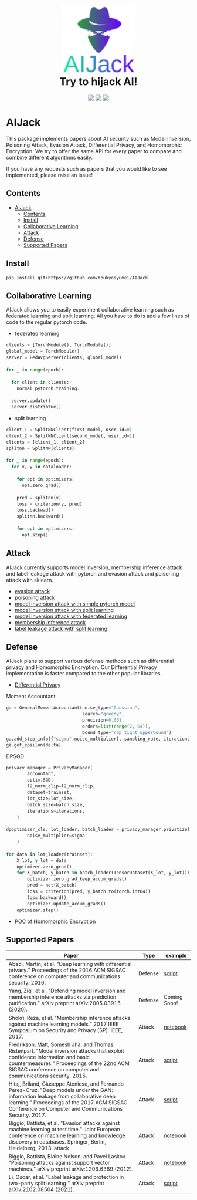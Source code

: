 <!--
  Title: AIJack
  Description: AIJack is a fantastic framework to demonstrate security risks of machine learning and deep learning, such as model inversion attack, poisoning attack, and membership inference attack.
  Author: Hideaki Takahashi
  -->

<h1 align="center">

  <br>
  <img src="logo/logo_small.png" alt="AIJack" width="200"></a>
  <br>
  Try to hijack AI!
  <br>

</h1>

<div align="center">
<img src="https://badgen.net/github/watchers/Koukyosyumei/AIjack">
<img src="https://badgen.net/github/stars/Koukyosyumei/AIjack?color=green">
<img src="https://badgen.net/github/forks/Koukyosyumei/AIjack">
</div>

# AIJack

This package implements papers about AI security such as Model Inversion, Poisoning Attack, Evasion Attack, Differential Privacy, and Homomorphic Encryption. We try to offer the same API for every paper to compare and combine different algorithms easily.

If you have any requests such as papers that you would like to see implemented, please raise an issue!

## Contents

- [AIJack](#aijack)
  - [Contents](#contents)
  - [Install](#install)
  - [Collaborative Learning](#collaborative-learning)
  - [Attack](#attack)
  - [Defense](#defense)
  - [Supported Papers](#supported-papers)

## Install

```
pip install git+https://github.com/Koukyosyumei/AIJack
```

## Collaborative Learning

AIJack allows you to easily experiment collaborative learning such as federated learning and split learning. All you have to do is add a few lines of code to the regular pytorch code.

- federated learning

```python
clients = [TorchModule(), TorcnModule()]
global_model = TorchModule()
server = FedAvgServer(clients, global_model)

for _ in range(epoch):

  for client in clients:
    normal pytorch training.

  server.update()
  server.distribtue()
```

- split learning

```python
client_1 = SplitNNClient(first_model, user_id=0)
client_2 = SplitNNClient(second_model, user_id=1)
clients = [client_1, client_2]
splitnn = SplitNN(clients)

for _ in range(epoch):
  for x, y in dataloader:

    for opt in optimizers:
      opt.zero_grad()

    pred = splitnn(x)
    loss = criterion(y, pred)
    loss.backwad()
    splitnn.backward()

    for opt in optimizers:
      opt.step()
```

## Attack

AIJack currently supports model inversion, membership inference attack and label leakage attack with pytorch and evasion attack and poisoning attack with sklearn.

- [evasion attack](example/adversarial_example/example_evasion_attack_svm.ipynb)
- [poisoning attack](example/adversarial_example/example_poison_attack.ipynb)
- [model inversion attack with simple pytorch model](example/model_inversion/mi_face.py)
- [model inversion attack with split learning](example/model_inversion/generator_attack.py)
- [model inversion attack with federated learning](example/model_inversion/gan_attack.py)
- [membership inference attack](example/membership_inference/membership_inference_CIFAR10.ipynb)
- [label leakage attack with split learning](example/label_leakage/label_leakage.py)

## Defense

AIJack plans to support various defense methods such as differential privacy and Homomorphic Encryption. Our Differential Privacy implementation is faster compared to the other popular libraries.

- [Differential Privacy](example/model_inversion/mi_face_differential_privacy.py)

Moment Accountant
```python
ga = GeneralMomentAccountant(noise_type="Gaussian",
                             search="greedy",
                             precision=0.001,
                             orders=list(range(2, 64)),
                             bound_type="rdp_tight_upperbound")
ga.add_step_info({"sigma":noise_multiplier}, sampling_rate, iterations)
ga.get_epsilon(delta)
```

DPSGD
```python
privacy_manager = PrivacyManager(
        accountant,
        optim.SGD,
        l2_norm_clip=l2_norm_clip,
        dataset=trainset,
        lot_size=lot_size,
        batch_size=batch_size,
        iterations=iterations,
    )

dpoptimizer_cls, lot_loader, batch_loader = privacy_manager.privatize(
        noise_multiplier=sigma
    )

for data in lot_loader(trainset):
    X_lot, y_lot = data
    optimizer.zero_grad()
    for X_batch, y_batch in batch_loader(TensorDataset(X_lot, y_lot)):
        optimizer.zero_grad_keep_accum_grads()
        pred = net(X_batch)
        loss = criterion(pred, y_batch.to(torch.int64))
        loss.backward()
        optimizer.update_accum_grads()
    optimizer.step()
```

- [POC of Homomorphic Encryption](test/defense/ckks/test_core.py)




## Supported Papers

| Paper                                                                                                                                                                                                                                       | Type    | example                                                                     |
| ------------------------------------------------------------------------------------------------------------------------------------------------------------------------------------------------------------------------------------------- | ------- | --------------------------------------------------------------------------- |
| Abadi, Martin, et al. "Deep learning with differential privacy." Proceedings of the 2016 ACM SIGSAC conference on computer and communications security. 2016.                                                                               | Defense | [script](example/model_inversion/mi_face_differential_privacy.py)           |
| Yang, Ziqi, et al. "Defending model inversion and membership inference attacks via prediction purification." arXiv preprint arXiv:2005.03915 (2020).                                                                                        | Defense | Coming Soon!                                                                |
| Shokri, Reza, et al. "Membership inference attacks against machine learning models." 2017 IEEE Symposium on Security and Privacy (SP). IEEE, 2017.                                                                                          | Attack  | [notebook](example/membership_inference/membership_inference_CIFAR10.ipynb) |  |
| Fredrikson, Matt, Somesh Jha, and Thomas Ristenpart. "Model inversion attacks that exploit confidence information and basic countermeasures." Proceedings of the 22nd ACM SIGSAC conference on computer and communications security. 2015.  | Attack  | [script](example/model_inversion/mi_face.py)                                |
| Hitaj, Briland, Giuseppe Ateniese, and Fernando Perez-Cruz. "Deep models under the GAN: information leakage from collaborative deep learning." Proceedings of the 2017 ACM SIGSAC Conference on Computer and Communications Security. 2017. | Attack  | [script](example/model_inversion/gan_attack.py)                             |
| Biggio, Battista, et al. "Evasion attacks against machine learning at test time." Joint European conference on machine learning and knowledge discovery in databases. Springer, Berlin, Heidelberg, 2013. attack                            | Attack  | [notebook](example/adversarial_example/example_evasion_attack_svm.ipynb)    |
| Biggio, Battista, Blaine Nelson, and Pavel Laskov. "Poisoning attacks against support vector machines." arXiv preprint arXiv:1206.6389 (2012).                                                                                              | Attack  | [notebook](example/adversarial_example/example_poison_attack.ipynb)         |
| Li, Oscar, et al. "Label leakage and protection in two-party split learning." arXiv preprint arXiv:2102.08504 (2021).                                                                                                                       | Attack  | [script](example/label_leakage/label_leakage.py)                            |
